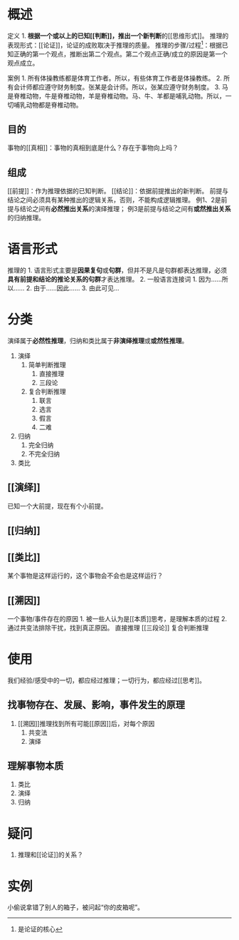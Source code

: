 # 概述
定义
	1. **根据一个或以上的已知[[判断]]，推出一个新判断**的[[思维形式]]。
推理的表现形式：[[论证]]，论证的成败取决于推理的质量。
推理的步骤/过程[^1]：根据已知正确的第一个观点，推断出第二个观点。第二个观点正确/成立的原因是第一个观点成立。

案例
	1. 所有体操教练都是体育工作者。所以，有些体育工作者是体操教练。
	2. 所有会计师都应遵守财务制度。张某是会计师。所以，张某应遵守财务制度。
	3. 马是脊椎动物，牛是脊椎动物，羊是脊椎动物。马、牛、羊都是哺乳动物。所以，一切哺乳动物都是脊椎动物。
## 目的
事物的[[真相]]：事物的真相到底是什么？存在于事物向上吗？
## 组成
[[前提]]：作为推理依据的已知判断。
[[结论]]：依据前提推出的新判断。
前提与结论之间必须具有某种推出的逻辑关系，否则，不能构成逻辑推理。
	例1、2是前提与结论之间有**必然推出关系**的演绎推理；
	例3是前提与结论之间有**或然推出关系**的归纳推理。

# 语言形式
推理的
	1. 语言形式主要是**因果复句**或**句群**，但并不是凡是句群都表达推理，必须**具有前提和结论的推论关系的句群**才表达推理。
	2. 一般语言连接词
		1. 因为……所以……
		2. 由于……因此……
		3. 由此可见…
# 分类
演绎属于**必然性推理**，归纳和类比属于**非演绎推理**或**或然性推理**。
1. 演绎
	1. 简单判断推理
		1. 直接推理
		2. 三段论
	2. 复合判断推理
		1. 联言
		2. 选言
		3. 假言
		4. 二难
2. 归纳
	1. 完全归纳
	2. 不完全归纳
3. 类比
## [[演绎]] 
已知一个大前提，现在有个小前提。
## [[归纳]] 
## [[类比]] 
某个事物是这样运行的，这个事物会不会也是这样运行？
## [[溯因]] 
一个事物/事件存在的原因
	1. 被一些人认为是[[本质]]思考，是理解本质的过程
	2. 通过共变法排除干扰，找到真正原因。
直接推理
[[三段论]] 
复合判断推理
# 使用
我们经验/感受中的一切，都应经过推理；一切行为，都应经过[[思考]]。
## 找事物存在、发展、影响，事件发生的原理
1. [[溯因]]推理找到所有可能[[原因]]后，对每个原因
	1. 共变法
	2. 演绎

## 理解事物本质
1. 类比
2. 演绎
3. 归纳

# 疑问
1. 推理和[[论证]]的关系？

# 实例
小偷说拿错了别人的箱子，被问起“你的皮箱呢”。

[^1]: 是论证的核心